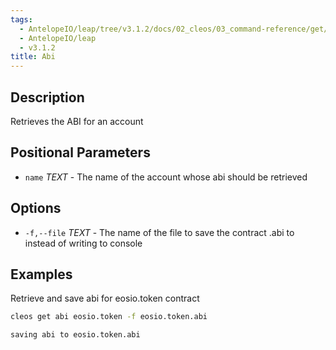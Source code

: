 ```yaml
---
tags:
  - AntelopeIO/leap/tree/v3.1.2/docs/02_cleos/03_command-reference/get/abi.md
  - AntelopeIO/leap
  - v3.1.2
title: Abi
---
```

## Description
Retrieves the ABI for an account

## Positional Parameters
- `name` _TEXT_ - The name of the account whose abi should be retrieved

## Options
- `-f,--file` _TEXT_ - The name of the file to save the contract .abi to instead of writing to console

## Examples
Retrieve and save abi for eosio.token contract

```sh
cleos get abi eosio.token -f eosio.token.abi
```
```console
saving abi to eosio.token.abi
```
